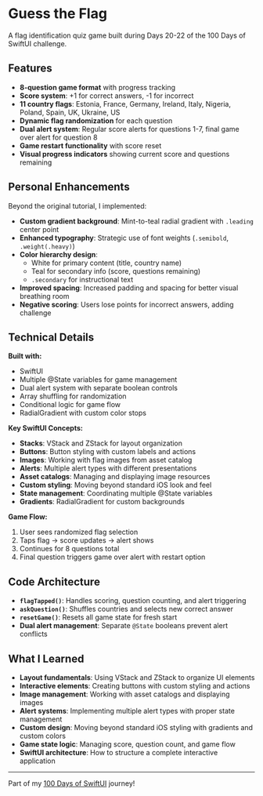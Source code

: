 # Guess the Flag
A flag identification quiz game built during Days 20-22 of the 100 Days of SwiftUI challenge.

## Features
- **8-question game format** with progress tracking
- **Score system**: +1 for correct answers, -1 for incorrect
- **11 country flags**: Estonia, France, Germany, Ireland, Italy, Nigeria, Poland, Spain, UK, Ukraine, US
- **Dynamic flag randomization** for each question
- **Dual alert system**: Regular score alerts for questions 1-7, final game over alert for question 8
- **Game restart functionality** with score reset
- **Visual progress indicators** showing current score and questions remaining

## Personal Enhancements
Beyond the original tutorial, I implemented:
- **Custom gradient background**: Mint-to-teal radial gradient with `.leading` center point
- **Enhanced typography**: Strategic use of font weights (`.semibold`, `.weight(.heavy)`)
- **Color hierarchy design**: 
  - White for primary content (title, country name)
  - Teal for secondary info (score, questions remaining)
  - `.secondary` for instructional text
- **Improved spacing**: Increased padding and spacing for better visual breathing room
- **Negative scoring**: Users lose points for incorrect answers, adding challenge

## Technical Details
**Built with:**
- SwiftUI
- Multiple @State variables for game management
- Dual alert system with separate boolean controls
- Array shuffling for randomization
- Conditional logic for game flow
- RadialGradient with custom color stops

**Key SwiftUI Concepts:**
- **Stacks**: VStack and ZStack for layout organization
- **Buttons**: Button styling with custom labels and actions
- **Images**: Working with flag images from asset catalog
- **Alerts**: Multiple alert types with different presentations
- **Asset catalogs**: Managing and displaying image resources
- **Custom styling**: Moving beyond standard iOS look and feel
- **State management**: Coordinating multiple @State variables
- **Gradients**: RadialGradient for custom backgrounds

**Game Flow:**
1. User sees randomized flag selection
2. Taps flag → score updates → alert shows
3. Continues for 8 questions total
4. Final question triggers game over alert with restart option

## Code Architecture
- **`flagTapped()`**: Handles scoring, question counting, and alert triggering
- **`askQuestion()`**: Shuffles countries and selects new correct answer
- **`resetGame()`**: Resets all game state for fresh start
- **Dual alert management**: Separate `@State` booleans prevent alert conflicts

## What I Learned
- **Layout fundamentals**: Using VStack and ZStack to organize UI elements
- **Interactive elements**: Creating buttons with custom styling and actions
- **Image management**: Working with asset catalogs and displaying images
- **Alert systems**: Implementing multiple alert types with proper state management
- **Custom design**: Moving beyond standard iOS styling with gradients and custom colors
- **Game state logic**: Managing score, question count, and game flow
- **SwiftUI architecture**: How to structure a complete interactive application

---
Part of my [100 Days of SwiftUI](../README.md) journey!

